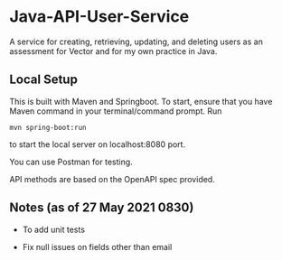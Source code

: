 # Java-API-User-Service
A service for creating, retrieving, updating, and deleting users as an assessment for Vector and for my own practice in Java.

## Local Setup

This is built with Maven and Springboot.
To start, ensure that you have Maven command in your terminal/command prompt.
Run

```mvn spring-boot:run```

to start the local server on localhost:8080 port.

You can use Postman for testing.

API methods are based on the OpenAPI spec provided.

## Notes (as of 27 May 2021 0830)

- To add unit tests

- Fix null issues on fields other than email